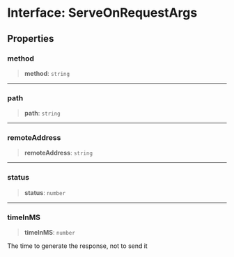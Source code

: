 # Interface: ServeOnRequestArgs

## Properties

### method

> **method**: `string`

---

### path

> **path**: `string`

---

### remoteAddress

> **remoteAddress**: `string`

---

### status

> **status**: `number`

---

### timeInMS

> **timeInMS**: `number`

The time to generate the response, not to send it
